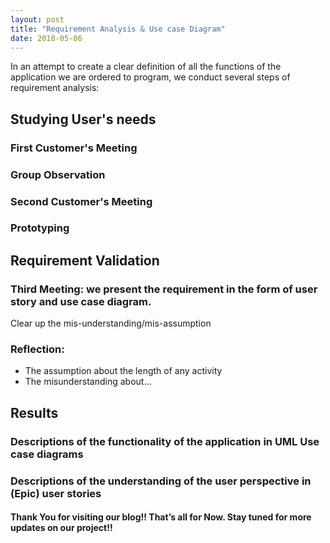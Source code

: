 ```yaml
---
layout: post
title: "Requirement Analysis & Use case Diagram"
date: 2018-05-06
---
```



In an attempt to create a clear definition of all the functions of the application we are ordered to program, we conduct several steps of requirement analysis:


## Studying User's needs

### First Customer's Meeting

### Group Observation

### Second Customer's Meeting

### Prototyping


## Requirement Validation

### Third Meeting: we present the requirement in the form of user story and use case diagram.
Clear up the mis-understanding/mis-assumption

### Reflection:
* The assumption about the length of any activity
* The misunderstanding about...

## Results

### Descriptions of the functionality of the application in UML Use case diagrams

### Descriptions of the understanding of the user perspective in (Epic) user stories


#### Thank You for visiting our blog!! That’s all for Now. Stay tuned for more updates on our project!!
